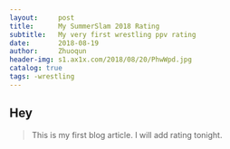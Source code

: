 ```yaml
---
layout:     post
title:      My SummerSlam 2018 Rating
subtitle:   My very first wrestling ppv rating
date:       2018-08-19
author:     Zhuoqun
header-img: s1.ax1x.com/2018/08/20/PhwWpd.jpg
catalog: true
tags: -wrestling
---
```


## Hey
>This is my first blog article.  I will add rating tonight.
